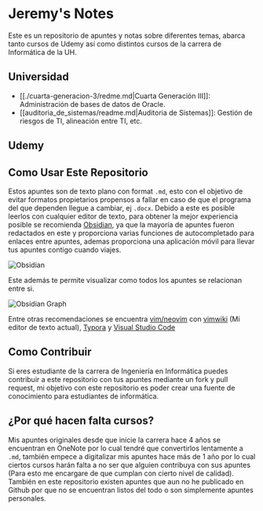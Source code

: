 # Jeremy's Notes

Este es un repositorio de apuntes y notas sobre diferentes temas, abarca tanto cursos de Udemy así como distintos cursos de la carrera de Informática de la UH. 

## Universidad

* [[./cuarta-generacion-3/redme.md|Cuarta Generación III]]: Administración de bases de datos de Oracle.
* [[auditoria_de_sistemas/readme.md|Auditoria de Sistemas]]: Gestión de riesgos de TI, alineación entre TI, etc.

## Udemy


## Como Usar Este Repositorio

Estos apuntes son de texto plano con format `.md`, esto con el objetivo de evitar formatos propietarios propensos a fallar en caso de que el programa del que dependen llegue a cambiar, ej `.docx`. Debido a este es posible leerlos con cualquier editor de texto, para obtener la mejor experiencia posible se recomienda [Obsidian](https://obsidian.md/), ya que la mayoría de apuntes fueron redactados en este y proporciona varias funciones de autocompletado para enlaces entre apuntes, ademas proporciona una aplicación móvil para llevar tus apuntes contigo cuando viajes.

![Obsidian](https://i.imgur.com/ljr7XUK.png)

Este además te permite visualizar como todos los apuntes se relacionan entre si.

![Obsidian Graph](https://i.imgur.com/ThinrFX.png)

Entre otras recomendaciones se encuentra [vim/neovim](https://neovim.io/) con [vimwiki](https://github.com/vimwiki/vimwiki) (Mi editor de texto actual), [Typora](https://typora.io/) y [Visual Studio Code](https://code.visualstudio.com/)
## Como Contribuir

Si eres estudiante de la carrera de Ingeniería en Informática puedes contribuir a este repositorio con tus apuntes mediante un fork y pull request, mi objetivo con este repositorio es poder crear una fuente de conocimiento para estudiantes de informática.

## ¿Por qué hacen falta cursos?

Mis apuntes originales desde que inicie la carrera hace 4 años se encuentran en OneNote por lo cual tendré que convertirlos lentamente a `.md`, también empece a digitalizar mis apuntes hace más de 1 año por lo cual ciertos cursos harán falta a no ser que alguien contribuya con sus apuntes (Para esto me encargare de que cumplan con cierto nivel de calidad). También en este repositorio existen apuntes que aun no he publicado en Github por que no se encuentran listos del todo o son simplemente apuntes personales.
